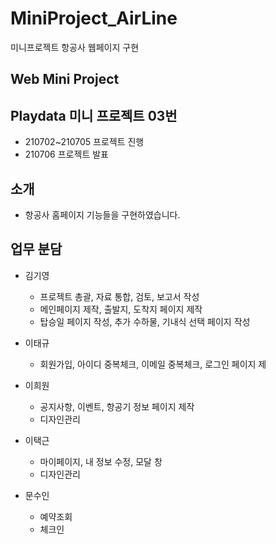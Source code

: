 # MiniProject_AirLine
 미니프로젝트 항공사 웹페이지 구현

## Web Mini Project 

## Playdata 미니 프로젝트 03번 
* 210702~210705 프로젝트 진행 
* 210706 프로젝트 발표 

## 소개
* 항공사 홈페이지 기능들을 구현하였습니다.

## 업무 분담

* 김기영 
  * 프로젝트 총괄, 자료 통합, 검토, 보고서 작성 
  * 메인페이지 제작, 출발지, 도착지 페이지 제작
  *  탑승일 페이지 작성, 추가 수하물, 기내식 선택 페이지 작성 

* 이태규 
  * 회원가입, 아이디 중복체크, 이메일 중복체크, 로그인 페이지 제

* 이희원
  * 공지사항, 이벤트, 항공기 정보 페이지 제작
  * 디자인관리

* 이택근
  * 마이페이지, 내 정보 수정, 모달 창 
  * 디자인관리

* 문수인 
  * 예약조회
  *	체크인


 
